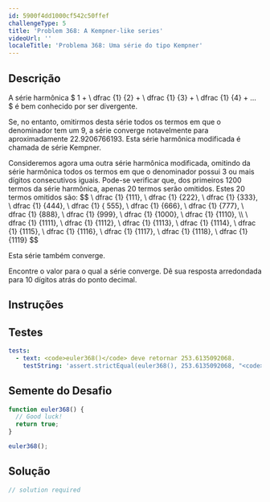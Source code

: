 ```yaml
---
id: 5900f4dd1000cf542c50ffef
challengeType: 5
title: 'Problem 368: A Kempner-like series'
videoUrl: ''
localeTitle: 'Problema 368: Uma série do tipo Kempner'
---
```


## Descrição
<section id="description"> A série harmônica $ 1 + \ dfrac {1} {2} + \ dfrac {1} {3} + \ dfrac {1} {4} + ... $ é bem conhecido por ser divergente. <p> Se, no entanto, omitirmos desta série todos os termos em que o denominador tem um 9, a série converge notavelmente para aproximadamente 22.9206766193. Esta série harmônica modificada é chamada de série Kempner. </p><p> Consideremos agora uma outra série harmônica modificada, omitindo da série harmônica todos os termos em que o denominador possui 3 ou mais dígitos consecutivos iguais. Pode-se verificar que, dos primeiros 1200 termos da série harmônica, apenas 20 termos serão omitidos. Estes 20 termos omitidos são: $$ \ dfrac {1} {111}, \ dfrac {1} {222}, \ dfrac {1} {333}, \ dfrac {1} {444}, \ dfrac {1} { 555}, \ dfrac {1} {666}, \ dfrac {1} {777}, \ dfrac {1} {888}, \ dfrac {1} {999}, \ dfrac {1} {1000}, \ dfrac {1} {1110}, \\ \ dfrac {1} {1111}, \ dfrac {1} {1112}, \ dfrac {1} {1113}, \ dfrac {1} {1114}, \ dfrac {1} {1115}, \ dfrac {1} {1116}, \ dfrac {1} {1117}, \ dfrac {1} {1118}, \ dfrac {1} {1119} $$ </p><p> Esta série também converge. </p><p> Encontre o valor para o qual a série converge. Dê sua resposta arredondada para 10 dígitos atrás do ponto decimal. </p></section>

## Instruções
<section id="instructions">
</section>

## Testes
<section id='tests'>

```yml
tests:
  - text: <code>euler368()</code> deve retornar 253.6135092068.
    testString: 'assert.strictEqual(euler368(), 253.6135092068, "<code>euler368()</code> should return 253.6135092068.");'

```

</section>

## Semente do Desafio
<section id='challengeSeed'>

<div id='js-seed'>

```js
function euler368() {
  // Good luck!
  return true;
}

euler368();

```

</div>



</section>

## Solução
<section id='solution'>

```js
// solution required
```
</section>
